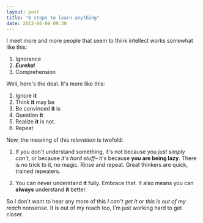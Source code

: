 ```yaml
---
layout: post
title: "6 steps to learn anything"
date: 2012-06-09 09:30
---
```


I meet more and more people that seem to think intellect works somewhat like
this:

1.  Ignorance
2.  **_Eureka_**!
3.  Comprehension

Well, here's the deal. It's more like this:

1.  Ignore **it**
2.  Think **it** may be
3.  Be convinced **it** is
4.  Question **it**
5.  Realize **it** is not.
6.  Repeat

Now, the meaning of this _relevation_ is twofold:

1.  If you don't understand something, it's not because you _just simply can't_,
or because _it's hard stuff_– it's because **you are being lazy**. There is no
trick to it, no magic. Rinse and repeat. Great thinkers are quick, trained
repeaters.

2.  You can never understand **it** fully. Embrace that. It also means you can
**always** understand **it** better.

So I don't want to hear any more of this _I can't get it_ or _this is out of my
reach_ nonsense. It is out of my reach too, I'm just working hard to get closer.
